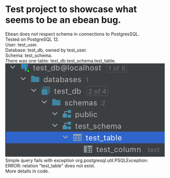 <h1>Test project to showcase what seems to be an ebean bug.</h1>
Ebean does not respect schema in connections to PostgresSQL.<br>
Tested on PostgreSQL 12.<br>
User: test_user.<br>
Database: test_db, owned by test_user.<br>
Schema: test_schema.<br>
There was one table: test_db.test_schema.test_table.<br>
<img src="screenshots/proof.png" alt="proof">
Simple query fails with exception org.postgresql.util.PSQLException: ERROR: relation "test_table" does not exist.<br>
More details in code.
